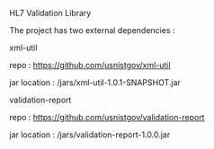 HL7 Validation Library

The project has two external dependencies : 

xml-util

repo : https://github.com/usnistgov/xml-util

jar location : /jars/xml-util-1.0.1-SNAPSHOT.jar

validation-report

repo : https://github.com/usnistgov/validation-report

jar location : /jars/validation-report-1.0.0.jar
